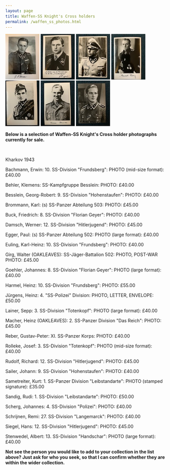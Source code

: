```yaml
---
layout: page
title: Waffen-SS Knight's Cross holders
permalink: /waffen_ss_photos.html
---
```


<div id="axisforces">
<p float="left">
<img src="./assets/Rolleke copy.jpg"/>
<img src="./assets/Siegel Hans copy.jpg"/>
<img src="./assets/Sandig copy.jpg"/>
<img src="./assets/Rudolf Richard copy.jpg"/>
<img src="./assets/Schrijnen studio copy.jpg"/>
<img src="./assets/Damsch copy.jpg"/>
<img src="./assets/Brommann copy.jpg"/>
<br />  
<p><b>Below is a selection of Waffen-SS Knight's Cross holder photographs currently for sale.</b></p>
<br />
<p><centre>Kharkov 1943<centre/><p/>  
<p>Bachmann,	Erwin:	10. SS-Division "Frundsberg":	PHOTO (mid-size format): £40.00
<p>Behler,	Klemens:	SS-Kampfgruppe Besslein:	PHOTO: £40.00
<p>Besslein,	Georg-Robert:	9. SS-Division "Hohenstaufen":	PHOTO: £40.00
<p>Brommann,	Karl:	(s) SS-Panzer Abteilung 503:	PHOTO: £45.00
<p>Buck,	Friedrich:	8. SS-Division "Florian Geyer":	PHOTO: £40.00
<p>Damsch,	Werner:	12. SS-Division "Hitlerjugend":	PHOTO: £45.00
<p>Egger,	Paul:	(s) SS-Panzer Abteilung 502:	PHOTO (large format): £40.00
<p>Euling,	Karl-Heinz:	10. SS-Division "Frundsberg":	PHOTO: £40.00
<p>Girg,	Walter (OAKLEAVES): SS-Jäger-Battalion 502:	PHOTO, POST-WAR PHOTO:	£45.00
<p>Goehler,	Johannes:	8. SS-Division "Florian Geyer":	PHOTO (large format): £40.00
<p>Harmel,	Heinz:	10. SS-Division "Frundsberg":	PHOTO: £55.00
<p>Jürgens,	Heinz: 4. "SS-Polizei" Division:	PHOTO, LETTER, ENVELOPE:	£50.00
<p>Lainer,	Sepp:	3. SS-Division "Totenkopf":	PHOTO (large format): £40.00
<p>Macher,	Heinz (OAKLEAVES): 2. SS-Panzer Division "Das Reich":	PHOTO:	£45.00
<p>Reber,	Gustav-Peter:	XI. SS-Panzer Korps:	PHOTO: £40.00
<p>Rolleke,	Josef:	3. SS-Division "Totenkopf":	PHOTO (mid-size format): £40.00
<p>Rudolf,	Richard:	12. SS-Division "Hitlerjugend":	PHOTO: £45.00
<p>Sailer,	Johann:	9. SS-Division "Hohenstaufen":	PHOTO: £40.00
<p>Sametreiter,	Kurt:	1. SS-Panzer Division "Leibstandarte":	PHOTO (stamped signature): £35.00  
<p>Sandig,	Rudi:	1. SS-Division "Leibstandarte":	PHOTO: £50.00
<p>Scherg,	Johannes:	4. SS-Division "Polizei":	PHOTO: £40.00
<p>Schrijnen,	Remi:	27. SS-Division "Langemarck":	PHOTO: £40.00
<p>Siegel,	Hans:	12. SS-Division "Hitlerjugend":	PHOTO: £45.00
<p>Stenwedel,	Albert:	13. SS-Division "Handschar":	PHOTO (large format): £40.00
<br />
<p><b><centre>Not see the person you would like to add to your collection in the list above? Just ask for who you seek, so that I can confirm whether they are within the wider collection.
